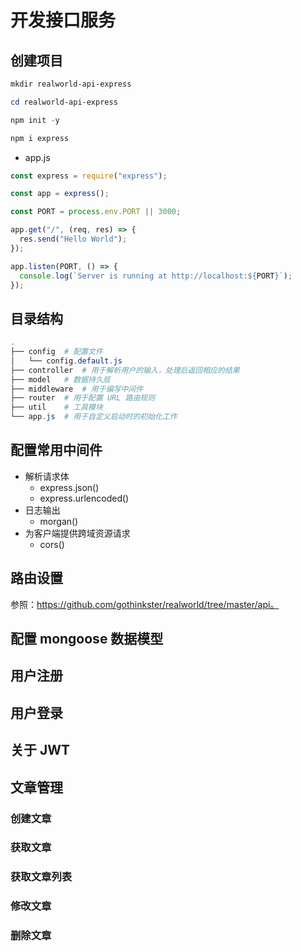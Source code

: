 # 开发接口服务

## 创建项目

```powershell
mkdir realworld-api-express

cd realworld-api-express

npm init -y

npm i express
```

- app.js

```js
const express = require("express");

const app = express();

const PORT = process.env.PORT || 3000;

app.get("/", (req, res) => {
  res.send("Hello World");
});

app.listen(PORT, () => {
  console.log(`Server is running at http://localhost:${PORT}`);
});
```

## 目录结构

```powershell
.
├── config	# 配置文件
│   └── config.default.js
├── controller	# 用于解析用户的输入，处理后返回相应的结果
├── model	# 数据持久层
├── middleware	# 用于编写中间件
├── router	# 用于配置 URL 路由规则
├── util	# 工具模块
└── app.js	# 用于自定义启动时的初始化工作
```

## 配置常用中间件

- 解析请求体
  - express.json()
  - express.urlencoded()
- 日志输出
  - morgan()
- 为客户端提供跨域资源请求
  - cors()

## 路由设置

参照：https://github.com/gothinkster/realworld/tree/master/api。

## 配置 mongoose 数据模型

## 用户注册

## 用户登录

## 关于 JWT

## 文章管理

### 创建文章

### 获取文章

### 获取文章列表

### 修改文章

### 删除文章
